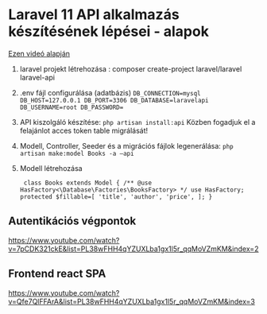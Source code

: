 # Laravel 11 API alkalmazás készítésének lépései - alapok

<a href="https://www.youtube.com/watch?v=LmMJB3STuU4&list=PL38wFHH4qYZUXLba1gx1l5r_qqMoVZmKM">Ezen videó alapján</a>

1. laravel projekt létrehozása : composer create-project laravel/laravel laravel-api
2. .env fájl configurálása (adatbázis)
    `DB_CONNECTION=mysql
    DB_HOST=127.0.0.1
    DB_PORT=3306
    DB_DATABASE=laravelapi
    DB_USERNAME=root
    DB_PASSWORD=`
3. API kiszolgáló készítése: `php artisan install:api`
    Közben fogadjuk el a felajánlot acces token table migrálását!
4. Modell, Controller, Seeder és a migrációs fájlok legenerálása: `php artisan make:model Books -a –api`
5. Modell létrehozása 

   ` class Books extends Model
    {
        /** @use HasFactory<\Database\Factories\BooksFactory> */
        use HasFactory;
        protected $fillable=[
            'title',
            'author',
            'price',
        ];
    }`

## Autentikációs végpontok

https://www.youtube.com/watch?v=7pCDK321ckE&list=PL38wFHH4qYZUXLba1gx1l5r_qqMoVZmKM&index=2

## Frontend react SPA
https://www.youtube.com/watch?v=Qfe7QlFFArA&list=PL38wFHH4qYZUXLba1gx1l5r_qqMoVZmKM&index=3

